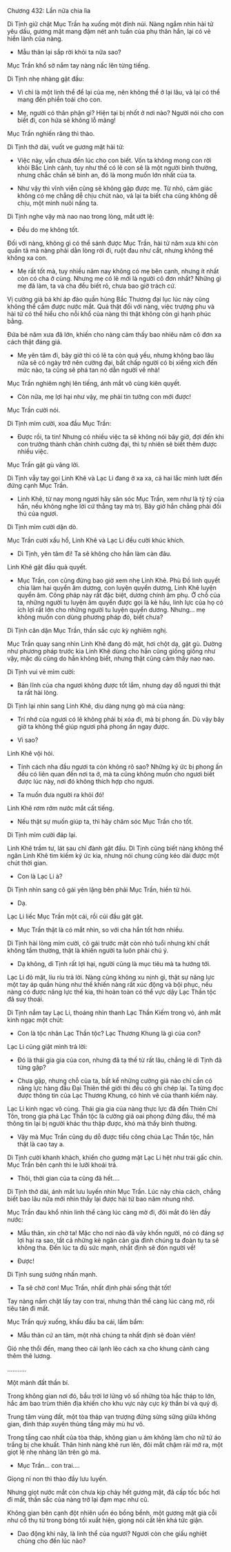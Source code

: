 




Chương 432: Lần nữa chia lìa


Dì Tịnh giữ chặt Mục Trần hạ xuống một đỉnh núi. Nàng ngắm nhìn hài tử yêu dấu, gương mặt mang đậm nét anh tuấn của phụ thân hắn, lại có vẻ hiền lành của nàng.

- Mẫu thân lại sắp rời khỏi ta nữa sao?

Mục Trần khổ sở nắm tay nàng nấc lên từng tiếng.

Dì Tịnh nhẹ nhàng gật đầu:

- Vì chỉ là một linh thể để lại của mẹ, nên không thể ở lại lâu, vả lại có thể mang đến phiền toái cho con.

- Mẹ, người có thân phận gì? Hiện tại bị nhốt ở nơi nào? Người nói cho con biết đi, con hứa sẽ không lỗ mãng!

Mục Trần nghiến răng thì thào.

Dì Tịnh thở dài, vuốt ve gương mặt hài tử:

- Việc này, vẫn chưa đến lúc cho con biết. Vốn ta không mong con rời khỏi Bắc Linh cảnh, tuy như thế có lẽ con sẽ là một người bình thường, nhưng chắc chắn sẽ bình an, đó là mong muốn lớn nhất của ta.

- Như vậy thì vĩnh viễn cũng sẽ không gặp được mẹ. Từ nhỏ, cảm giác không có mẹ chẳng dễ chịu chút nào, vả lại ta biết cha cũng không dễ chịu, một mình nuôi nấng ta.

Dì Tịnh nghe vậy mà nao nao trong lòng, mắt ướt lệ:

- Đều do mẹ không tốt.

Đối với nàng, không gì có thể sánh được Mục Trần, hài tử năm xưa khi còn quấn tã mà nàng phải dằn lòng rời đi, ruột đau như cắt, nhưng không thể không xa con.

- Mẹ rất tốt mà, tuy nhiều năm nay không có mẹ bên cạnh, nhưng ít nhất còn có cha ở cùng. Nhưng mẹ có lẽ mới là người cô đơn nhất? Những gì mẹ đã làm, ta và cha đều biết rõ, chưa bao giờ trách cứ.

Vị cường giả bá khí áp đảo quần hùng Bắc Thương đại lục lúc này cũng không thể cầm được nước mắt. Quả thật đối với nàng, việc trượng phu và hài tử có thể hiểu cho nỗi khổ của nàng thì thật không còn gì hạnh phúc bằng.

Đứa bé năm xưa đã lớn, khiến cho nàng cảm thấy bao nhiêu năm cô đơn xa cách thật đáng giá.

- Mẹ yên tâm đi, bây giờ thì có lẽ ta còn quá yếu, nhưng không bao lâu nữa sẽ có ngày trở nên cường đại, bất chấp người có bị xiềng xích đến mức nào, ta cũng sẽ phá tan nó dẫn người về nhà!

Mục Trần nghiêm nghị lên tiếng, ánh mắt vô cùng kiên quyết.

- Còn nữa, mẹ lợi hại như vậy, mẹ phải tin tưởng con mới được!

Mục Trần cười nói.

Dì Tịnh mỉm cười, xoa đầu Mục Trần:

- Được rồi, ta tin! Nhưng có nhiều việc ta sẽ không nói bây giờ, đợi đến khi con trưởng thành chân chính cường đại, thì tự nhiên sẽ biết thêm được nhiều việc.

Mục Trần gật gù vâng lời.

Dì Tịnh vẫy tay gọi Linh Khê và Lạc Li đang ở xa xa, cả hai lắc mình lướt đến đứng cạnh Mục Trần.

- Linh Khê, từ nay mong ngươi hãy săn sóc Mục Trần, xem như là tỷ tỷ của hắn, nếu không nghe lời cứ thẳng tay mà trị. Bây giờ hắn chẳng phải đối thủ của ngươi.

Dì Tịnh mỉm cười dặn dò.

Mục Trần cười xấu hổ, Linh Khê và Lạc Li đều cười khúc khích.

- Dì Tịnh, yên tâm đi! Ta sẽ không cho hắn làm càn đâu.

Linh Khê gật đầu quả quyết.

- Mục Trần, con cũng đừng bao giờ xem nhẹ Linh Khê. Phù Đồ linh quyết chia làm hai quyển âm dương, con luyện quyển dương, Linh Khê luyện quyển âm. Công pháp này rất đặc biệt, dương chính âm phụ. Ở chỗ của ta, những người tu luyện âm quyển được gọi là kẻ hầu, linh lực của họ có ích lợi rất lớn cho những người tu luyện quyển dương. Nhưng... mẹ không muốn con dùng phương pháp đó, biết chưa?

Dì Tịnh căn dặn Mục Trần, thần sắc cực kỳ nghiêm nghị.

Mục Trần quay sang nhìn Linh Khê đang đỏ mặt, hơi chột dạ, gật gù. Dường như phương pháp trước kia Linh Khê dùng cho hắn cũng giống giống như vậy, mặc dù cũng do hắn không biết, nhưng thật cũng cảm thấy nao nao.

Dì Tịnh vui vẻ mỉm cười:

- Bản lĩnh của cha ngươi không được tốt lắm, nhưng dạy dỗ ngươi thì thật ta rất hài lòng.

Dì Tịnh lại nhìn sang Linh Khê, dịu dàng nựng gò má của nàng:

- Trí nhớ của ngươi có lẽ không phải bị xóa đi, mà bị phong ấn. Dù vậy bây giờ ta không thể giúp ngươi phá phong ấn ngay được.

- Vì sao?

Linh Khê vội hỏi.

- Tính cách nha đầu ngươi ta còn không rõ sao? Những ký ức bị phong ấn đều có liên quan đến nơi ta ở, mà ta cũng không muốn cho ngươi biết được lúc này, nơi đó không thích hợp cho ngươi.

- Ta muốn đưa người ra khỏi đó!

Linh Khê rơm rớm nước mắt cất tiếng.

- Nếu thật sự muốn giúp ta, thì hãy chăm sóc Mục Trần cho tốt.

Dì Tịnh mỉm cười đáp lại.

Linh Khê trầm tư, lát sau chỉ đành gật đầu. Dì Tịnh cũng biết nàng không thể ngăn Linh Khê tìm kiếm ký ức kia, nhưng nói chung cũng kéo dài được một chút thời gian.

- Con là Lạc Li à?

Dì Tịnh nhìn sang cô gái yên lặng bên phải Mục Trần, hiền từ hỏi.

- Dạ.

Lạc Li liếc Mục Trần một cái, rồi cúi đầu gật gật.

- Mục Trần thật là có mắt nhìn, so với cha hắn tốt hơn nhiều.

Dì Tịnh hài lòng mỉm cười, cô gái trước mặt còn nhỏ tuổi nhưng khí chất không tầm thường, thật là khiến người ta luôn phải chú ý.

- Dạ không, dì Tịnh rất lợi hại, người cũng là mục tiêu mà ta hướng tới.

Lạc Li đỏ mặt, líu ríu trả lời. Nàng cũng không xu nịnh gì, thật sự năng lực một tay áp quần hùng như thế khiến nàng rất xúc động và bội phục, nếu nàng có được năng lực thế kia, thì hoàn toàn có thể vực dậy Lạc Thần tộc đã suy thoái.

Dì Tịnh nắm tay Lạc Li, thoáng nhìn thanh Lạc Thần Kiếm trong vỏ, ánh mắt kinh ngạc một chút:

- Con là tộc nhân Lạc Thần tộc? Lạc Thương Khung là gì của con?

Lạc Li cũng giật mình trả lời:

- Đó là thái gia gia của con, nhưng đã tạ thế từ rất lâu, chẳng lẽ dì Tịnh đã từng gặp?

- Chưa gặp, nhưng chỗ của ta, bất kể những cường giả nào chỉ cần có năng lực hàng đầu Đại Thiên thế giới thì đều có ghi chép lại. Ta từng đọc được thông tin của Lạc Thương Khung, có hình vẽ của thanh kiếm này.

Lạc Li kinh ngạc vô cùng. Thái gia gia của nàng thực lực đã đến Thiên Chí Tôn, trong gia phả Lạc Thần tộc là cường giả oai phong đứng đầu, thế mà thông tin lại bị người khác thu thập được, khó mà thấy bình thường.

- Vậy mà Mục Trần cũng dụ dỗ được tiểu công chúa Lạc Thần tộc, hắn thật là cao tay a.

Dì Tịnh cười khanh khách, khiến cho gương mặt Lạc Li hệt như trái gấc chín. Mục Trần bên cạnh thì le lưỡi khoái trá.

- Thôi, thời gian của ta cũng đã hết....

Dì Tịnh thở dài, ánh mắt lưu luyến nhìn Mục Trần. Lúc này chia cách, chẳng biết bao lâu nữa mới nhìn thấy lại được hài tử bao năm nhung nhớ.

Mục Trần đau khổ nhìn linh thể càng lúc càng mờ đi, đôi mắt đỏ lên đầy nước:

- Mẫu thân, xin chờ ta! Mặc cho nơi nào đã vây khốn người, nó có đáng sợ lợi hại ra sao, tất cả những kẻ ngăn cản gia đình chúng ta đoàn tụ ta sẽ không tha. Đến lúc ta đủ sức mạnh, nhất định sẽ đón người về!

- Được!

Dì Tịnh sung sướng nhấn mạnh.

- Ta sẽ chờ con! Mục Trần, nhất định phải sống thật tốt!

Tay nàng nắm chặt lấy tay con trai, nhưng thân thể càng lúc càng mờ, rồi tiêu tán đi mất.

Mục Trần quỳ xuống, khấu đầu ba cái, lẩm bẩm:

- Mẫu thân cứ an tâm, một nhà chúng ta nhất định sẽ đoàn viên!

Gió nhẹ thổi đến, mang theo cái lạnh lẽo cách xa cho khung cảnh càng thêm thê lương.

...........

Một mảnh đất thần bí.

Trong không gian nơi đó, bầu trời lơ lửng vô số những tòa hắc tháp to lớn, hắc ám bao trùm thiên địa khiến cho khu vực này cực kỳ thần bí và quỷ dị.

Trung tâm vùng đất, một tòa tháp vạn trượng đứng sừng sững giữa không gian, đỉnh tháp xuyên thủng tầng mây mù hư vô.

Trong tầng cao nhất của tòa tháp, không gian u ám không làm cho nữ tử áo trắng bị che khuất. Thân hình nàng khẽ run lên, đôi mắt chậm rãi mở ra, một giọt lệ nhẹ nhàng lăn trên gò má.

- Mục Trần... con trai....

Giọng nỉ non thì thào đầy lưu luyến.

Nhưng giọt nước mắt còn chưa kịp chảy hết gương mặt, đã cấp tốc bốc hơi đi mất, thần sắc của nàng trở lại đạm mạc như cũ.

Không gian bên cạnh đột nhiên uốn éo bồng bềnh, một gương mặt già cỗi như cổ thụ từ trong bóng tối xuất hiện, giọng nói cất lên khá tức giận.

- Dao động khi nãy, là linh thể của ngươi? Ngươi còn che giấu nghiệt chủng cho đến lúc nào?




